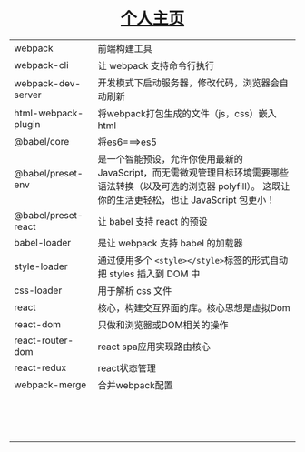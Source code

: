 <h1 align="center"><a href='http://8.133.162.30'>个人主页</a></h1>



|                     |                                                              |
| ------------------- | ------------------------------------------------------------ |
| webpack             | 前端构建工具                                                 |
| webpack-cli         | 让 webpack 支持命令行执行                                    |
| webpack-dev-server  | 开发模式下启动服务器，修改代码，浏览器会自动刷新             |
| html-webpack-plugin | 将webpack打包生成的文件（js，css）嵌入html                   |
| @babel/core         | 将es6===>es5                                                 |
| @babel/preset-env   | 是一个智能预设，允许你使用最新的 JavaScript，而无需微观管理目标环境需要哪些语法转换（以及可选的浏览器 polyfill）。 这既让你的生活更轻松，也让 JavaScript 包更小！ |
| @babel/preset-react | 让 babel 支持 react 的预设                                   |
| babel-loader        | 是让 webpack 支持 babel 的加载器                             |
| style-loader        | 通过使用多个 `<style></style>`标签的形式自动把 styles 插入到 DOM 中 |
| css-loader          | 用于解析 css 文件                                            |
| react               | 核心，构建交互界面的库。核心思想是虚拟Dom                    |
| react-dom           | 只做和浏览器或DOM相关的操作                                  |
| react-router-dom    | react spa应用实现路由核心                                    |
| react-redux         | react状态管理                                                |
| webpack-merge       | 合并webpack配置                                              |
|                     |                                                              |
|                     |                                                              |
|                     |                                                              |
|                     |                                                              |
|                     |                                                              |
|                     |                                                              |
|                     |                                                              |
|                     |                                                              |
|                     |                                                              |
|                     |                                                              |
|                     |                                                              |
|                     |                                                              |
|                     |                                                              |
|                     |                                                              |

